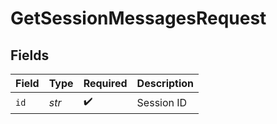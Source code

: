 # GetSessionMessagesRequest


## Fields

| Field              | Type               | Required           | Description        |
| ------------------ | ------------------ | ------------------ | ------------------ |
| `id`               | *str*              | :heavy_check_mark: | Session ID         |